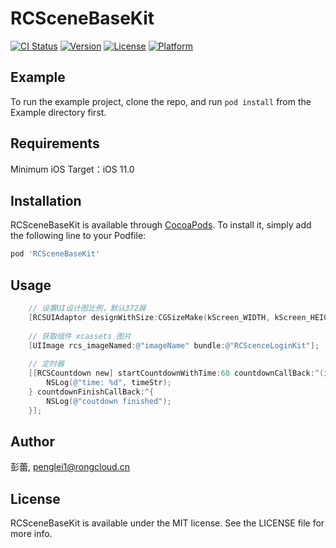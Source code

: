 # RCSceneBaseKit

[![CI Status](https://img.shields.io/travis/彭蕾/RCSceneBaseKit.svg?style=flat)](https://travis-ci.org/彭蕾/RCSceneBaseKit)
[![Version](https://img.shields.io/cocoapods/v/RCSceneBaseKit.svg?style=flat)](https://cocoapods.org/pods/RCSceneBaseKit)
[![License](https://img.shields.io/cocoapods/l/RCSceneBaseKit.svg?style=flat)](https://cocoapods.org/pods/RCSceneBaseKit)
[![Platform](https://img.shields.io/cocoapods/p/RCSceneBaseKit.svg?style=flat)](https://cocoapods.org/pods/RCSceneBaseKit)

## Example

To run the example project, clone the repo, and run `pod install` from the Example directory first.

## Requirements

Minimum iOS Target：iOS 11.0

## Installation

RCSceneBaseKit is available through [CocoaPods](https://cocoapods.org). To install
it, simply add the following line to your Podfile:

```ruby
pod 'RCSceneBaseKit'
```

## Usage

```Objective-c
    // 设置UI设计图比例，默认372屏
    [RCSUIAdaptor designWithSize:CGSizeMake(kScreen_WIDTH, kScreen_HEIGHT)];
    
    // 获取组件 xcassets 图片
    [UIImage rcs_imageNamed:@"imageName" bundle:@"RCScenceLoginKit"];
    
    // 定时器
    [[RCSCountdown new] startCountdownWithTime:60 countdownCallBack:^(int timeStr) {
        NSLog(@"time: %d", timeStr);
    } countdownFinishCallBack:^{
        NSLog(@"coutdown finished");
    }];

```

## Author

彭蕾, penglei1@rongcloud.cn

## License

RCSceneBaseKit is available under the MIT license. See the LICENSE file for more info.
